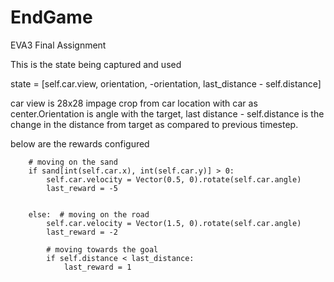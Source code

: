 # EndGame
EVA3 Final Assignment

This is the state being captured and used 

state = [self.car.view, orientation, -orientation, last_distance - self.distance]

car view is 28x28 impage crop from car location with car as center.Orientation is angle with the target, last distance - self.distance is the change in the distance from target as compared to previous timestep.

below are the rewards configured

        # moving on the sand
        if sand[int(self.car.x), int(self.car.y)] > 0:
            self.car.velocity = Vector(0.5, 0).rotate(self.car.angle)
            last_reward = -5


        else:  # moving on the road
            self.car.velocity = Vector(1.5, 0).rotate(self.car.angle)
            last_reward = -2

            # moving towards the goal
            if self.distance < last_distance:
                last_reward = 1
                
